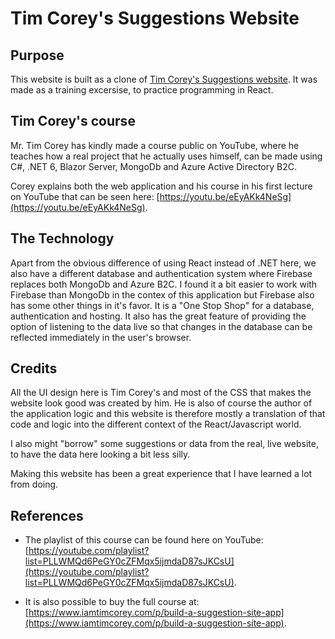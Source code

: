 # Tim Corey's Suggestions Website

## Purpose

This website is built as a clone of [Tim Corey's Suggestions website](https://suggestions.iamtimcorey.com/). It was made as a training excersise, to practice programming in React.

## Tim Corey's course

Mr. Tim Corey has kindly made a course public on YouTube, where he teaches how a real project that he actually uses himself, can be made using C#, .NET 6, Blazor Server, MongoDb and Azure Active Directory B2C.

Corey explains both the web application and his course in his first lecture on YouTube that can be seen here: [https://youtu.be/eEyAKk4NeSg](https://youtu.be/eEyAKk4NeSg).

## The Technology

Apart from the obvious difference of using React instead of .NET here, we also have a different database and authentication system where Firebase replaces both MongoDb and Azure B2C. I found it a bit easier to work with Firebase than MongoDb in the contex of this application but Firebase also has some other things in it's favor. It is a "One Stop Shop" for a database, authentication and hosting. It also has the great feature of providing the option of listening to the data live so that changes in the database can be reflected immediately in the user's browser.

## Credits

All the UI design here is Tim Corey's and most of the CSS that makes the website look good was created by him. He is also of course the author of the application logic and this website is therefore mostly a translation of that code and logic into the different context of the React/Javascript world.

I also might "borrow" some suggestions or data from the real, live website, to have the data here looking a bit less silly.

Making this website has been a great experience that I have learned a lot from doing.

## References

- The playlist of this course can be found here on YouTube: [https://youtube.com/playlist?list=PLLWMQd6PeGY0cZFMqx5ijmdaD87sJKCsU](https://youtube.com/playlist?list=PLLWMQd6PeGY0cZFMqx5ijmdaD87sJKCsU).

- It is also possible to buy the full course at: [https://www.iamtimcorey.com/p/build-a-suggestion-site-app](https://www.iamtimcorey.com/p/build-a-suggestion-site-app).

